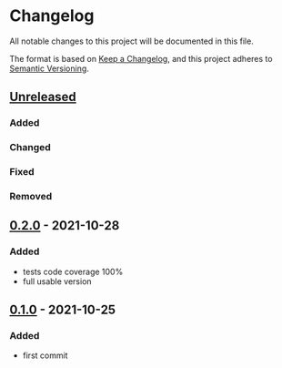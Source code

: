 # Changelog
All notable changes to this project will be documented in this file.

The format is based on [Keep a Changelog](https://keepachangelog.com/en/1.0.0/),
and this project adheres to [Semantic Versioning](https://semver.org/spec/v2.0.0.html).

## [Unreleased]
### Added

### Changed

### Fixed

### Removed

## [0.2.0] - 2021-10-28

### Added

* tests code coverage 100%
* full usable version

## [0.1.0] - 2021-10-25

### Added

* first commit


[Unreleased]: https://bitbucket.org/epriceit/it.eprice.ucm/branches/compare/v0.2.0..HEAD
[0.2.0]: https://bitbucket.org/epriceit/it.eprice.ucm/branches/compare/v0.2.0..v0.1.0
[0.1.0]: https://bitbucket.org/epriceit/it.eprice.ucm/branches/compare/v0.1.0..v0.1.0